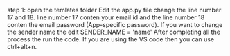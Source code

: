 step 1: open the temlates folder
        Edit the app.py file 
        change the line number 17 and 18. line number 17 conten your email id and the line number 18 conten the email password (App-specific password).
        If you want to change the sender name the edit SENDER_NAME = 'name'
        After completing all the process the run the code. If you are using the VS code then you can use ctrl+alt+n.
        
